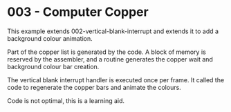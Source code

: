 # 003 - Computer Copper
This example extends 002-vertical-blank-interrupt and extends it to add a background colour animation.

Part of the copper list is generated by the code. 
A block of memory is reserved by the assembler, and a routine generates the copper wait and background colour bar creation.

The vertical blank interrupt handler is executed once per frame. 
It called the code to regenerate the copper bars and animate the colours.

Code is not optimal, this is a learning aid.

 


